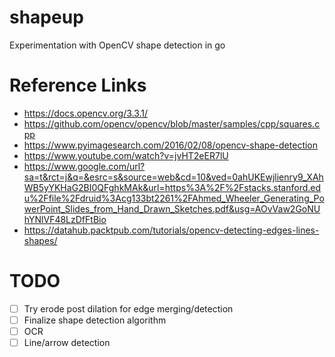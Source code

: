 # shapeup
Experimentation with OpenCV shape detection in go

# Reference Links
 * https://docs.opencv.org/3.3.1/
 * https://github.com/opencv/opencv/blob/master/samples/cpp/squares.cpp
 * https://www.pyimagesearch.com/2016/02/08/opencv-shape-detection
 * https://www.youtube.com/watch?v=jvHT2eER7lU
 * https://www.google.com/url?sa=t&rct=j&q=&esrc=s&source=web&cd=10&ved=0ahUKEwjlienry9_XAhWB5yYKHaG2BI0QFghkMAk&url=https%3A%2F%2Fstacks.stanford.edu%2Ffile%2Fdruid%3Acg133bt2261%2FAhmed_Wheeler_Generating_PowerPoint_Slides_from_Hand_Drawn_Sketches.pdf&usg=AOvVaw2GoNUhYNlVF48LzDfFtBio
 * https://datahub.packtpub.com/tutorials/opencv-detecting-edges-lines-shapes/

# TODO
 - [ ] Try erode post dilation for edge merging/detection
 - [ ] Finalize shape detection algorithm
 - [ ] OCR
 - [ ] Line/arrow detection

